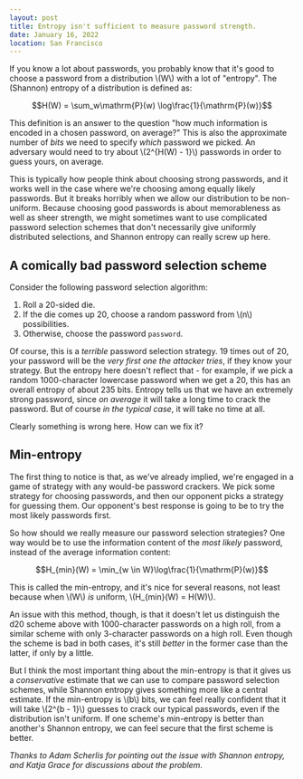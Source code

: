 ```yaml
---
layout: post
title: Entropy isn't sufficient to measure password strength.
date: January 16, 2022
location: San Francisco
---
```


If you know a lot about passwords, you probably know that it's good to choose a password
from a distribution \\(W\\) with a lot of "entropy". The (Shannon) entropy of a distribution is defined as:

$$H(W) = \sum_w\mathrm{P}(w) \log\frac{1}{\mathrm{P}(w)}$$

This definition is an answer to the question "how much information is encoded in a chosen password, on average?" This is also the approximate number of *bits* we need to specify *which* password we picked. An adversary would need to try about \\(2^{H(W) - 1}\\) passwords in order to guess yours, on average.

This is typically how people think about choosing strong passwords, and it works well in the case where we're choosing among equally likely passwords. But it breaks horribly when we allow our distribution to be non-uniform. Because choosing good passwords is about memorableness as well as sheer strength, we might sometimes want to use complicated password selection schemes that don't necessarily give uniformly distributed selections, and Shannon entropy can really screw up here.

## A comically bad password selection scheme

Consider the following password selection algorithm:

1. Roll a 20-sided die.
2. If the die comes up 20, choose a random password from \\(n\\) possibilities.
3. Otherwise, choose the password `password`.

Of course, this is a *terrible* password selection strategy. 19 times out of 20, your password will be the *very first one the attacker tries*, if they know your strategy. But the entropy here doesn't reflect that - for example, if we pick a random 1000-character lowercase password when we get a 20, this has an overall entropy of about 235 bits. Entropy tells us that we have an extremely strong password, since *on average* it will take a long time to crack the password. But of course *in the typical case*, it will take no time at all.

Clearly something is wrong here. How can we fix it?

## Min-entropy

The first thing to notice is that, as we've already implied, we're engaged in a game of strategy with any would-be password crackers. We pick some strategy for choosing passwords, and then our opponent picks a strategy for guessing them. Our opponent's best response is going to be to try the most likely passwords first.

So how should we really measure our password selection strategies? One way would be to use the information content of the _most likely_ password, instead of the average information content:

$$H_{min}(W) = \min_{w \in W}\log\frac{1}{\mathrm{P}(w)}$$

This is called the min-entropy, and it's nice for several reasons, not least because when \\(W\\) *is* uniform, \\(H_{min}(W) = H(W)\\).

An issue with this method, though, is that it doesn't let us distinguish the d20 scheme above with 1000-character passwords on a high roll, from a similar scheme with only 3-character passwords on a high roll. Even though the scheme is bad in both cases, it's still *better* in the former case than the latter, if only by a little.

But I think the most important thing about the min-entropy is that it gives us a *conservative* estimate that we can use to compare password selection schemes, while Shannon entropy gives something more like a central estimate. If the min-entropy is \\(b\\) bits, we can feel really confident that it will take \\(2^{b - 1}\\) guesses to crack our typical passwords, even if the distribution isn't uniform. If one scheme's min-entropy is better than another's Shannon entropy, we can feel secure that the first scheme is better.

*Thanks to Adam Scherlis for pointing out the issue with Shannon entropy, and Katja Grace for discussions about the problem.*
